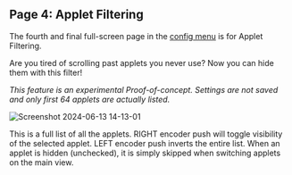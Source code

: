 ## Page 4: Applet Filtering

The fourth and final full-screen page in the [config menu](Hemisphere-Config) is for Applet Filtering.

Are you tired of scrolling past applets you never use? Now you can hide them with this filter!

_This feature is an experimental Proof-of-concept. Settings are not saved and only first 64 applets are actually listed._


![Screenshot 2024-06-13 14-13-01](https://github.com/djphazer/O_C-Phazerville/assets/109086194/b6a3abf1-fad8-4ed5-a40c-0316b406a9dc)


This is a full list of all the applets. RIGHT encoder push will toggle visibility of the selected applet. LEFT encoder push inverts the entire list. When an applet is hidden (unchecked), it is simply skipped when switching applets on the main view.
